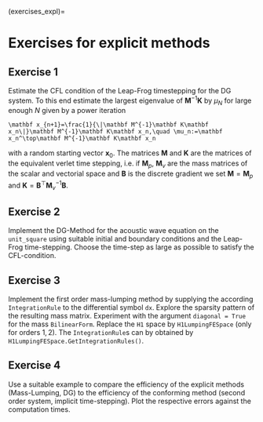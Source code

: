 (exercises_expl)=
# Exercises for explicit methods

## Exercise 1
Estimate the CFL condition of the Leap-Frog timestepping for the DG system. To this end estimate the largest eigenvalue of $\mathbf M^{-1}\mathbf K$ by $\mu_N$ for large enough $N$ given by a power iteration
```{math}
\mathbf x_{n+1}=\frac{1}{\|\mathbf M^{-1}\mathbf K\mathbf x_n\|}\mathbf M^{-1}\mathbf K\mathbf x_n,\quad \mu_n:=\mathbf x_n^\top\mathbf M^{-1}\mathbf K\mathbf x_n
```
with a random starting vector $\mathbf x_0$. The matrices $\mathbf M$ and $\mathbf K$ are the matrices of the equivalent verlet time stepping, i.e. if $\mathbf M_p$, $\mathbf M_v$ are the mass matrices of the scalar and vectorial space and $\mathbf B$ is the discrete gradient we set $\mathbf M = \mathbf M_p$ and $\mathbf K=\mathbf B^\top\mathbf M_v^{-1}\mathbf B$.


## Exercise 2
Implement the DG-Method for the acoustic wave equation on the `unit_square` using suitable initial and boundary conditions and the Leap-Frog time-stepping. Choose the time-step as large as possible to satisfy the CFL-condition. 


## Exercise 3
Implement the first order mass-lumping method by supplying the according `IntegrationRule` to the differential symbol `dx`. Explore the sparsity pattern of the resulting mass matrix. Experiment with the argument `diagonal = True` for the mass `BilinearForm`.
Replace the `H1` space by `H1LumpingFESpace` (only for orders $1,2$). The `IntegrationRule`s can by obtained by `H1LumpingFESpace.GetIntegrationRules()`.

## Exercise 4
Use a suitable example to compare the efficiency of the explicit methods (Mass-Lumping, DG) to the efficiency of the conforming method (second order system, implicit time-stepping). Plot the respective errors against the computation times.
